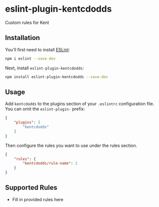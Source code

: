 # eslint-plugin-kentcdodds

Custom rules for Kent

## Installation

You'll first need to install [ESLint](https://eslint.org/):

```sh
npm i eslint --save-dev
```

Next, install `eslint-plugin-kentcdodds`:

```sh
npm install eslint-plugin-kentcdodds --save-dev
```

## Usage

Add `kentcdodds` to the plugins section of your `.eslintrc` configuration file. You can omit the `eslint-plugin-` prefix:

```json
{
    "plugins": [
        "kentcdodds"
    ]
}
```


Then configure the rules you want to use under the rules section.

```json
{
    "rules": {
        "kentcdodds/rule-name": 2
    }
}
```

## Supported Rules

* Fill in provided rules here


